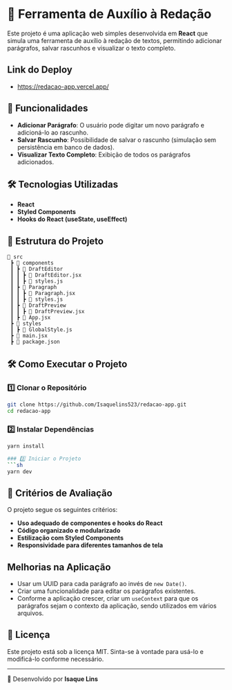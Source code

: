 # 🚀 Ferramenta de Auxílio à Redação

Este projeto é uma aplicação web simples desenvolvida em **React** que simula uma ferramenta de auxílio à redação de textos, permitindo adicionar parágrafos, salvar rascunhos e visualizar o texto completo.

## Link do Deploy

- https://redacao-app.vercel.app/

## 📝 Funcionalidades

- **Adicionar Parágrafo**: O usuário pode digitar um novo parágrafo e adicioná-lo ao rascunho.
- **Salvar Rascunho**: Possibilidade de salvar o rascunho (simulação sem persistência em banco de dados).
- **Visualizar Texto Completo**: Exibição de todos os parágrafos adicionados.

## 🛠️ Tecnologias Utilizadas

- **React**
- **Styled Components**
- **Hooks do React (useState, useEffect)**

## 📁 Estrutura do Projeto

```
📂 src
 ┣ 📂 components
 ┃ ┣ 📂 DraftEditor
 ┃ ┃ ┣ 📜 DraftEditor.jsx
 ┃ ┃ ┣ 📜 styles.js
 ┃ ┣ 📂 Paragraph
 ┃ ┃ ┣ 📜 Paragraph.jsx
 ┃ ┃ ┣ 📜 styles.js
 ┃ ┣ 📂 DraftPreview
 ┃ ┃ ┣ 📜 DraftPreview.jsx
 ┃ ┣ 📜 App.jsx
 ┣ 📂 styles
 ┃ ┣ 📜 GlobalStyle.js
 ┣ 📜 main.jsx
 ┣ 📜 package.json
```

## 🛠️ Como Executar o Projeto

### 1️⃣ Clonar o Repositório

```sh
git clone https://github.com/Isaquelins523/redacao-app.git
cd redacao-app
```

### 2️⃣ Instalar Dependências

````sh
yarn install

### 3️⃣ Iniciar o Projeto
```sh
yarn dev
````

## 📌 Critérios de Avaliação

O projeto segue os seguintes critérios:

- **Uso adequado de componentes e hooks do React**
- **Código organizado e modularizado**
- **Estilização com Styled Components**
- **Responsividade para diferentes tamanhos de tela**

## Melhorias na Aplicação

- Usar um UUID para cada parágrafo ao invés de `new Date()`.
- Criar uma funcionalidade para editar os parágrafos existentes.
- Conforme a aplicação crescer, criar um `useContext` para que os parágrafos sejam o contexto da aplicação, sendo utilizados em vários arquivos.

## 📄 Licença

Este projeto está sob a licença MIT. Sinta-se à vontade para usá-lo e modificá-lo conforme necessário.

---

🚀 Desenvolvido por **Isaque Lins**
